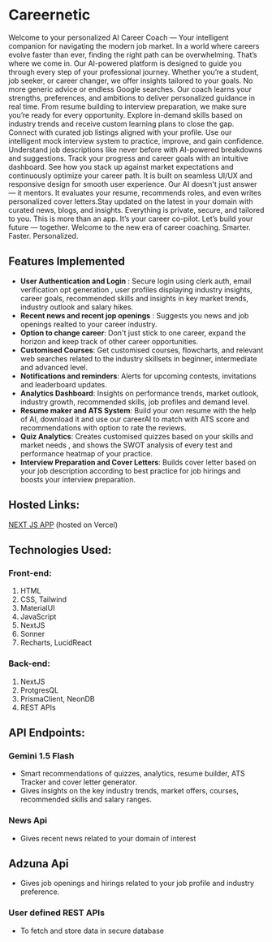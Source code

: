 # Careernetic
Welcome to your personalized AI Career Coach — Your intelligent companion for navigating the modern job market. In a world where careers evolve faster than ever, finding the right path can be overwhelming. That’s where we come in. Our AI-powered platform is designed to guide you through every step of your professional journey. Whether you’re a student, job seeker, or career changer, we offer insights tailored to your goals. No more generic advice or endless Google searches. Our coach learns your strengths, preferences, and ambitions to deliver personalized guidance in real time. From resume building to interview preparation,
we make sure you’re ready for every opportunity. Explore in-demand skills based on industry trends and receive custom learning plans to close the gap. Connect with curated job listings aligned with your profile.
Use our intelligent mock interview system to practice, improve, and gain confidence. Understand job descriptions like never before
with AI-powered breakdowns and suggestions. Track your progress and career goals with an intuitive dashboard. See how you stack up against market expectations
and continuously optimize your career path. It is built on seamless UI/UX and responsive design for smooth user experience. Our AI doesn't just answer — it mentors. It evaluates your resume, recommends roles, and even writes personalized cover letters.Stay updated on the latest in your domain with curated news, blogs, and insights. Everything is private, secure, and tailored to you. This is more than an app. It’s your career co-pilot. Let’s build your future — together. Welcome to the new era of career coaching. Smarter. Faster. Personalized.
 
## Features Implemented
- **User Authentication and Login** : Secure login using clerk auth, email verification opt generation , user profiles displaying industry insights, career goals, recommended skills and insights in key market trends, industry outlook and salary hikes.
- **Recent news and recent jop openings** : Suggests you news and job openings realted to your career industry.
- **Option to change career**: Don't just stick to one career, expand the horizon and keep track of other career opportunities.
- **Customised Courses**: Get customised courses, flowcharts, and relevant web searches related to the industry skillsets in beginner, intermediate and advanced level.
- **Notifications and reminders**: Alerts for upcoming contests, invitations and leaderboard updates.
- **Analytics Dashboard**: Insights on performance trends, market outlook, industry growth, recommended skills, job profiles and demand level.
- **Resume maker and ATS System**: Build your own resume with the help of AI, download it and use our careerAI to match with ATS score and recommendations with option to rate the reviews.
- **Quiz Analytics**: Creates customised quizzes based on your skills and market needs , and shows the SWOT analysis of every test and performance heatmap of your practice.
- **Interview Preparation and Cover Letters**: Builds cover letter based on your job description according to best practice for job hirings and boosts your interview preparation.

## Hosted Links:
[NEXT JS APP]([https://careernetic-odks.vercel.app/]) (hosted on Vercel)

## Technologies Used:
### Front-end:
1. HTML
2. CSS, Tailwind
3. MaterialUI
4. JavaScript
5. NextJS
6. Sonner
7. Recharts, LucidReact

### Back-end:
1. NextJS
2. ProtgresQL
3. PrismaClient, NeonDB
4. REST APIs

## API Endpoints:

### Gemini 1.5 Flash
- Smart recommendations of quizzes, analytics, resume builder, ATS Tracker and cover letter generator.
- Gives insights on the key industry trends, market offers, courses, recommended skills and salary ranges.
### News Api
- Gives recent news related to your domain of interest
## Adzuna Api
- Gives job openings and hirings related to your job profile and industry preference.
### User defined REST APIs
- To fetch and store data in secure database
   
